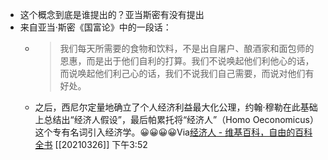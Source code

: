 - 这个概念到底是谁提出的？亚当斯密有没有提出
- 来自亚当·斯密《国富论》中的一段话：
    - >我们每天所需要的食物和饮料，不是出自屠户、酿酒家和面包师的恩惠，而是出于他们自利的打算。我们不说唤起他们利他心的话，而说唤起他们利己心的话，我们不说我们自己需要，而说对他们有好处。
    - 之后，西尼尔定量地确立了个人经济利益最大化公理，约翰·穆勒在此基础上总结出“经济人假设”，最后帕累托将“经济人”（Homo Oeconomicus）这个专有名词引入经济学。😀😀😀😀Via[经济人 - 维基百科，自由的百科全书](https://zh.wikipedia.org/wiki/%E7%BB%8F%E6%B5%8E%E4%BA%BA) [[20210326]] 下午3:52
